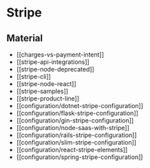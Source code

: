 # Stripe

## Material

- [[charges-vs-payment-intent]]
- [[stripe-api-integrations]]
- [[stripe-node-deprecated]]
- [[stripe-cli]]
- [[stripe-node-react]]
- [[stripe-samples]]
- [[stripe-product-line]]
- [[configuration/dotnet-stripe-configuration]]
- [[configuration/flask-stripe-configuration]]
- [[configuration/gin-stripe-configuration]]
- [[configuration/node-saas-with-stripe]]
- [[configuration/rails-stripe-configuration]]
- [[configuration/slim-stripe-configuration]]
- [[configuration/react-stripe-elements]]
- [[configuration/spring-stripe-configuration]]
